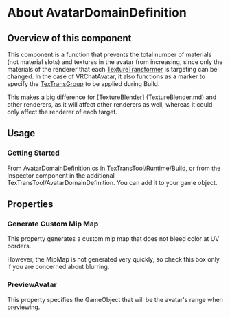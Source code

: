 # About AvatarDomainDefinition

## Overview of this component

This component is a function that prevents the total number of materials (not material slots) and textures in the avatar from increasing, since only the materials of the renderer that each [TextureTransformer](TextureTransformer.md) is targeting can be changed. In the case of VRChatAvatar, it also functions as a marker to specify the [TexTransGroup](TexTransGroup.md) to be applied during Build.

This makes a big difference for [TextureBlender] (TextureBlender.md) and other renderers, as it will affect other renderers as well, whereas it could only affect the renderer of each target.

## Usage

### Getting Started

From AvatarDomainDefinition.cs in TexTransTool/Runtime/Build,
or from the Inspector component in the additional TexTransTool/AvatarDomainDefinition.
You can add it to your game object.

## Properties

### Generate Custom Mip Map

This property generates a custom mip map that does not bleed color at UV borders.

However, the MipMap is not generated very quickly, so check this box only if you are concerned about blurring.

### PreviewAvatar

This property specifies the GameObject that will be the avatar's range when previewing.
